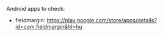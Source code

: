 Android apps to check:
- fieldmargin: https://play.google.com/store/apps/details?id=com.fieldmargin&hl=hu
